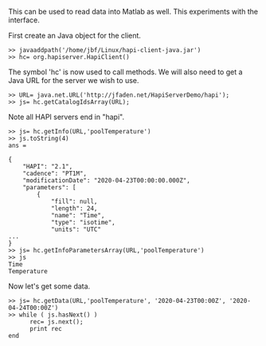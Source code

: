 This can be used to read data into Matlab as well.  This experiments with the interface.

First create an Java object for the client.

~~~~~
>> javaaddpath('/home/jbf/Linux/hapi-client-java.jar')
>> hc= org.hapiserver.HapiClient()
~~~~~

The symbol 'hc' is now used to call methods.  We will also need to get a Java URL for the server we wish to use.

~~~~~
>> URL= java.net.URL('http://jfaden.net/HapiServerDemo/hapi');
>> js= hc.getCatalogIdsArray(URL);
~~~~~

Note all HAPI servers end in "hapi".

~~~~~
>> js= hc.getInfo(URL,'poolTemperature') 
>> js.toString(4)
ans =

{
    "HAPI": "2.1",
    "cadence": "PT1M",
    "modificationDate": "2020-04-23T00:00:00.000Z",
    "parameters": [
        {
            "fill": null,
            "length": 24,
            "name": "Time",
            "type": "isotime",
            "units": "UTC"
...
}
>> js= hc.getInfoParametersArray(URL,'poolTemperature')
>> js
Time
Temperature
~~~~~

Now let's get some data.

~~~~~
>> js= hc.getData(URL,'poolTemperature', '2020-04-23T00:00Z', '2020-04-24T00:00Z')
>> while ( js.hasNext() ) 
      rec= js.next();
      print rec
end
~~~~~
